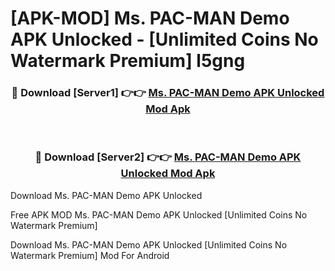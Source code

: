 # [APK-MOD] Ms. PAC-MAN Demo APK Unlocked - [Unlimited Coins No Watermark Premium] l5gng



<div align="center">
<h3>🔴 Download [Server1] 👉👉 <a href="https://momento.my/?title=Ms._PAC-MAN_Demo_APK_Unlocked">Ms. PAC-MAN Demo APK Unlocked Mod Apk</a></h3><br>

<h3>🔴 Download [Server2] 👉👉 <a href="https://momento.my/?title=Ms._PAC-MAN_Demo_APK_Unlocked">Ms. PAC-MAN Demo APK Unlocked Mod Apk</a></h3>
</div>



Download Ms. PAC-MAN Demo APK Unlocked 

Free APK MOD Ms. PAC-MAN Demo APK Unlocked [Unlimited Coins No Watermark Premium]

Download Ms. PAC-MAN Demo APK Unlocked [Unlimited Coins No Watermark Premium] Mod For Android
